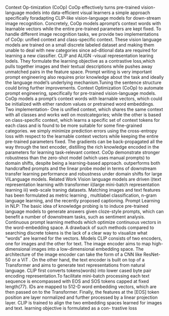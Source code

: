 Context Op-timization (CoOp)
CoOp effectively turns pre-trained vision-language models into data-efficient visual learners
a simple approach specifically foradapting CLIP-like vision-language models for down-stream image recognition. Concretely, CoOp models aprompt’s context words with learnable vectors while the entire pre-trained parameters are kept fixed. To handle different image recognition tasks, we provide two implementations of CoOp: unified context and class-specific context.
These vision language models are trained on a small discrete labeled dataset and making them unable to deal with new categories since ad-ditional data are required for learning a new classifier.
CLIP and ALIGN -visual representation learing lodels. They formulate the learning objective as a contrastive loss,which pulls together images and their textual descriptions while pushes away unmatched pairs in the feature space. 
Prompt writing is very important prompt engineering also requires prior knowledge about the task and ideally the language model’s underlying mechanism.Tuning the sentence structure could bring further improvements.
Context Optimization (CoOp) to automate prompt engineering, specifically for pre-trained vision-language models. CoOp models a prompt’s context words with learnable vectors, which could be initialized with either random values or pretrained word embeddings.
Two implementation- One is unified context, which shares the same context with all classes and works well on mostcategories; while the other is based on class-specific context, which learns a specific set of context tokens for each class and is found to be more suitable for some fine-grained categories.
we simply minimize prediction errors using the cross-entropy loss with respect to the learnable context vectors while keeping the entire pre-trained parameters fixed. The gradients can be back-propagated all the way through the text encoder, distilling the rich knowledge encoded in the parameters for learning task-relevant context.
CoOp demonstrate stronger robustness than the zero-shot model (which uses manual prompts) to domain shifts, despite being a learning-based approach. outperforms both handcrafted prompts and the linear probe model in terms of downstream transfer learning performance and robustness under domain shifts for large ViLanguage models.
Related Work
Vision language models are driven i)text representation learning with transformer ii)large mini-batch representation learning iii) web-scale traning datasets. Matching images and text features has been formulated as metric learning , multilabel classification, n-gram language learning, and the recently proposed captioning.
Prompt Learning in NLP: The basic idea of knowledge probing is to induce pre-trained language models to generate answers given cloze-style prompts, which can benefit a number of downstream tasks, such as sentiment analysis. Continuous prompt learning methods which optimize continuous vectors in the word-embedding space. A drawback of such methods compared to searching discrete tokens is the lack of a clear way to visualize what “words” are learned for the vectors.
Models CLIP consists of two encoders, one for images and the other for text. The image encoder aims to map high-dimensional images into a low-dimensional
embedding space. The architecture of the image encoder can take the form of a CNN like ResNet-50 or a ViT . On the other hand, the text encoder is built on top of a Transformer and aims to generate text representations from natural language.
CLIP first converts tokens(words) into lower cased byte pair encoding representation.To facilitate mini-batch processing each text sequence is encompassed with EOS and SOS tokens capped at fixed length(77). IDs are mapped to 512-D word embedding vectors, which are then passed on to the Transformer. Finally, the features at the [EOS] token position are layer normalized and further processed by a linear projection layer.
CLIP is trained to align the two embedding spaces learned for images and text. learning objective is formulated as a con-
trastive loss
